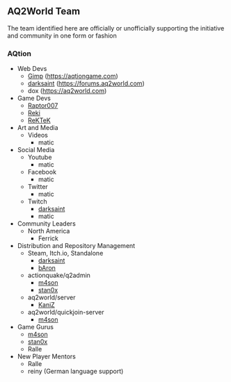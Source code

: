 ## AQ2World Team

The team identified here are officially or unofficially supporting the initiative and community in one form or fashion

### AQtion

* Web Devs
  * [Gimp](https://github.com/ktross) (https://aqtiongame.com)
  * [darksaint](https://github.com/darkshade9) (https://forums.aq2world.com)
  * dox (https://aq2world.com)
* Game Devs
  * [Raptor007](https://github.com/Raptor007)
  * [Reki](https://github.com/Iceman12k)
  * [ReKTeK](https://github.com/ReKTeK)
* Art and Media
  * Videos
    * matic
* Social Media
  * Youtube
    * matic
  * Facebook
    * matic
  * Twitter
    * matic
  * Twitch
    * [darksaint](https://github.com/darkshade9)
    * matic
* Community Leaders
  * North America
    * Ferrick
* Distribution and Repository Management
  * Steam, Itch.io, Standalone
    * [darksaint](https://github.com/darkshade9)
    * [bAron](https://github.com/ndit-dev)
  * actionquake/q2admin
    * [m4son](https://github.com/m4son)
    * [stan0x](https://github.com/stan0x)
  * aq2world/server
    * [KaniZ](https://github.com/KaniZ0r)
  * aq2world/quickjoin-server
    * [m4son](https://github.com/m4son)
* Game Gurus
  * [m4son](https://github.com/m4son)
  * [stan0x](https://github.com/stan0x)
  * Ralle
* New Player Mentors
  * Ralle
  * reiny (German language support)